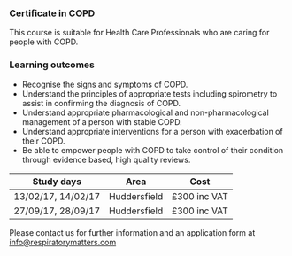 ### Certificate in COPD

This course is suitable for Health Care Professionals who are caring for people with COPD.

### Learning outcomes

* Recognise the signs and symptoms of COPD.
* Understand the principles of appropriate tests including spirometry to assist in confirming the diagnosis of COPD.
* Understand appropriate pharmacological and non-pharmacological management of a person with stable COPD.
* Understand appropriate interventions for a person with exacerbation of their COPD.
* Be able to empower people with COPD to take control of their condition through evidence based, high quality reviews.



| Study days          | Area         | Cost        |  
|---------------------|--------------|-------------|
| 13/02/17, 14/02/17  | Huddersfield | £300 inc VAT| 
| 27/09/17, 28/09/17  | Huddersfield | £300 inc VAT| 

Please contact us for further information and an application form at info@respiratorymatters.com


